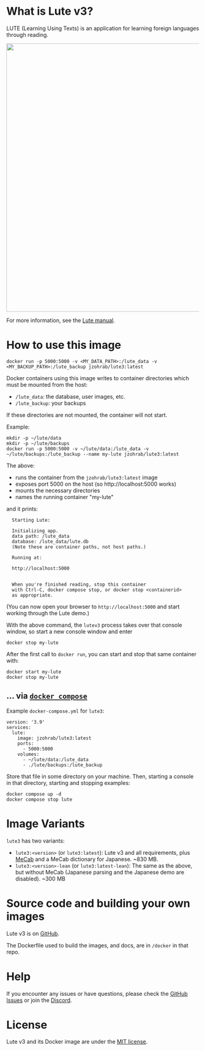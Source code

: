 <!-- Description to be copy-pasted into the "Repository overview" in hub.docker.com -->

# What is Lute v3?

LUTE (Learning Using Texts) is an application for learning foreign languages through reading.

<img src="https://github.com/jzohrab/lute-manual/assets/1637133/7e7f5f66-20bb-4e94-a11c-7b7ffc43255a" width="700">

For more information, see the [Lute manual](https://jzohrab.github.io/lute-manual/).

# How to use this image

```
docker run -p 5000:5000 -v <MY_DATA_PATH>:/lute_data -v <MY_BACKUP_PATH>:/lute_backup jzohrab/lute3:latest
```

Docker containers using this image writes to container directories which must be mounted from the host:

* `/lute_data`: the database, user images, etc.
* `/lute_backup`: your backups

If these directories are not mounted, the container will not start.

Example:

```
mkdir -p ~/lute/data
mkdir -p ~/lute/backups
docker run -p 5000:5000 -v ~/lute/data:/lute_data -v ~/lute/backups:/lute_backup --name my-lute jzohrab/lute3:latest
```

The above:

* runs the container from the `jzohrab/lute3:latest` image
* exposes port 5000 on the host (so http://localhost:5000 works)
* mounts the necessary directories
* names the running container "my-lute"

and it prints:

```
  Starting Lute:
  
  Initializing app.
  data path: /lute_data
  database: /lute_data/lute.db
  (Note these are container paths, not host paths.)
  
  Running at:
  
  http://localhost:5000
  
  
  When you're finished reading, stop this container
  with Ctrl-C, docker compose stop, or docker stop <containerid>
  as appropriate.
```

(You can now open your browser to `http://localhost:5000` and start working through the Lute demo.)

With the above command, the `lutev3` process takes over that console window, so start a new console window and enter

```
docker stop my-lute
```

After the first call to `docker run`, you can start and stop that same container with:

```
docker start my-lute
docker stop my-lute
```

## ... via [`docker compose`](https://github.com/docker/compose)

Example `docker-compose.yml` for `lute3`:

```
version: '3.9'
services:
  lute:
    image: jzohrab/lute3:latest
    ports:
      - 5000:5000
    volumes:
      - ~/lute/data:/lute_data
      - ./lute/backups:/lute_backup
```

Store that file in some directory on your machine.  Then, starting a console in that directory, starting and stopping examples:

```
docker compose up -d
docker compose stop lute
```

# Image Variants

`lute3` has two variants:

* `lute3:<version>` (or `lute3:latest`): Lute v3 and all requirements, plus [MeCab](https://en.wikipedia.org/wiki/MeCab) and a MeCab dictionary for Japanese. ~830 MB.
* `lute3:<version>-lean` (or `lute3:latest-lean`): The same as the above, but without MeCab (Japanese parsing and the Japanese demo are disabled). ~300 MB

# Source code and building your own images

Lute v3 is on [GitHub](https://github.com/jzohrab/lute-v3/).

The Dockerfile used to build the images, and docs, are in `/docker` in that repo.

# Help

If you encounter any issues or have questions, please check the [GitHub Issues](https://github.com/jzohrab/lute-v3/issues) or join the [Discord](https://discord.gg/CzFUQP5m8u).

# License

Lute v3 and its Docker image are under the [MIT license](https://github.com/jzohrab/lute-v3/blob/master/LICENSE.txt).
